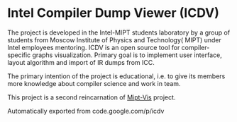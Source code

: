 # Intel Compiler Dump Viewer (ICDV)

The project is developed in the Intel-MIPT students laboratory by a group of students from Moscow Institute of Physics and Technology( MIPT) under Intel employees mentoring. ICDV is an open source tool for compiler-specific graphs visualization. Primary goal is to implement user interface, layout algorithm and import of IR dumps from ICC.

The primary intention of the project is educational, i.e. to give its members more knowledge about compiler science and work in team.

This project is a second reincarnation of [Mipt-Vis](http://code.google.com/p/mipt-vis) project.

Automatically exported from code.google.com/p/icdv
